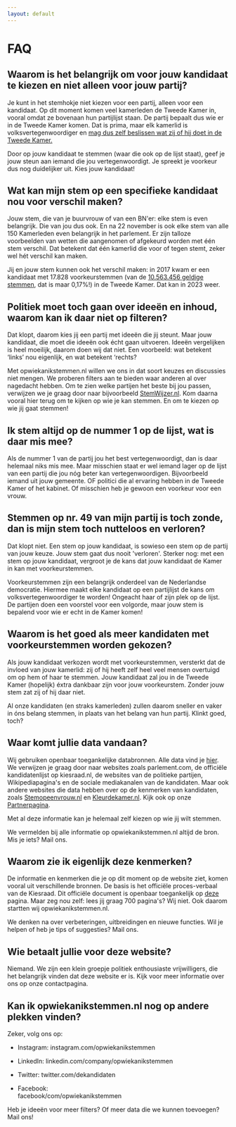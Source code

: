 ```yaml
---
layout: default
---
```


# FAQ

## Waarom is het belangrijk om voor jouw kandidaat te kiezen en niet alleen voor jouw partij?

Je kunt in het stemhokje niet kiezen voor een partij, alleen voor een kandidaat. Op dit moment komen veel kamerleden de Tweede Kamer in, vooral omdat ze bovenaan hun partijlijst staan. De partij bepaalt dus wie er in de Tweede Kamer komen. Dat is prima, maar elk kamerlid is volksvertegenwoordiger en [mag dus zelf beslissen wat zij of hij doet in de Tweede Kamer.](https://www.denederlandsegrondwet.nl/id/vi7ocbik33zl/artikel_96_stemmingen_zonder_last_of)

Door op jouw kandidaat te stemmen (waar die ook op de lijst staat), geef je jouw steun aan iemand die jou vertegenwoordigt. Je spreekt je voorkeur dus nog duidelijker uit. Kies jouw kandidaat!

## Wat kan mijn stem op een specifieke kandidaat nou voor verschil maken?

Jouw stem, die van je buurvrouw of van een BN'er: elke stem is even belangrijk. Die van jou dus ook. En na 22 november is ook elke stem van alle 150 Kamerleden even belangrijk in het parlement. Er zijn talloze voorbeelden van wetten die aangenomen of afgekeurd worden met één stem verschil. Dat betekent dat één kamerlid die voor of tegen stemt, zeker wel hét verschil kan maken.

Jij en jouw stem kunnen ook het verschil maken: in 2017 kwam er een kandidaat met 17.828 voorkeurstemmen (van de [10.563.456 geldige stemmen](https://www.kiesraad.nl/actueel/nieuws/2017/03/20/officiele-uitslag-tweede-kamerverkiezing-15-maart-2017), dat is maar 0,17%!) in de Tweede Kamer. Dat kan in 2023 weer.

## Politiek moet toch gaan over ideeën en inhoud, waarom kan ik daar niet op filteren?

Dat klopt, daarom kies jij een partij met ideeën die jij steunt. Maar jouw kandidaat, die moet die ideeën ook écht gaan uitvoeren. Ideeën vergelijken is heel moeilijk, daarom doen wij dat niet. Een voorbeeld: wat betekent ‘links’ nou eigenlijk, en wat betekent ‘rechts?

Met opwiekanikstemmen.nl willen we ons in dat soort keuzes en discussies niet mengen. We proberen filters aan te bieden waar anderen al over nagedacht hebben. Om te zien welke partijen het beste bij jou passen, verwijzen we je graag door naar bijvoorbeeld [StemWijzer.nl](https://stemwijzer.nl/). Kom daarna vooral hier terug om te kijken op wie je kan stemmen. En om te kiezen op wie jij gaat stemmen!

## Ik stem altijd op de nummer 1 op de lijst, wat is daar mis mee?

Als de nummer 1 van de partij jou het best vertegenwoordigt, dan is daar helemaal niks mis mee. Maar misschien staat er wel iemand lager op de lijst van een partij die jou nóg beter kan vertegenwoordigen. Bijvoorbeeld iemand uit jouw gemeente. OF politici die al ervaring hebben in de Tweede Kamer of het kabinet. Of misschien heb je gewoon een voorkeur voor een vrouw.

## Stemmen op nr. 49 van mijn partij is toch zonde, dan is mijn stem toch nutteloos en verloren?

Dat klopt niet. Een stem op jouw kandidaat, is sowieso een stem op de partij van jouw keuze. Jouw stem gaat dus nooit 'verloren'. Sterker nog: met een stem op jouw kandidaat, vergroot je de kans dat jouw kandidaat de Kamer in kan met voorkeurstemmen.

Voorkeurstemmen zijn een belangrijk onderdeel van de Nederlandse democratie. Hiermee maakt elke kandidaat op een partijlijst de kans om volksvertegenwoordiger te worden! Ongeacht haar of zijn plek op de lijst. De partijen doen een voorstel voor een volgorde, maar jouw stem is bepalend voor wie er echt in de Kamer komen!

## Waarom is het goed als meer kandidaten met voorkeurstemmen worden gekozen?

Als jouw kandidaat verkozen wordt met voorkeurstemmen, versterkt dat de invloed van jouw kamerlid: zij of hij heeft zelf heel veel mensen overtuigd om op hem of haar te stemmen. Jouw kandidaat zal jou in de Tweede Kamer (hopelijk) éxtra dankbaar zijn voor jouw voorkeurstem. Zonder jouw stem zat zij of hij daar niet.

Al onze kandidaten (en straks kamerleden) zullen daarom sneller en vaker in óns belang stemmen, in plaats van het belang van hun partij. Klinkt goed, toch?

## Waar komt jullie data vandaan?

Wij gebruiken openbaar toegankelijke databronnen. Alle data vind je [hier](https://github.com/Opwiekanikstemmen-nl/data). We verwijzen je graag door naar websites zoals parlement.com, de officiële kandidatenlijst op kiesraad.nl, de websites van de politieke partijen, Wikipediapagina's en de sociale mediakanalen van de kandidaten. Maar ook andere websites die data hebben over op de kenmerken van kandidaten, zoals [Stemopeenvrouw.nl](https://stemopeenvrouw.com/) en [Kleurdekamer.nl](https://kleurdekamer.nl/). Kijk ook op onze [Partnerpagina](https://tweedekamer2023.opwiekanikstemmen.nl/partners).

Met al deze informatie kan je helemaal zelf kiezen op wie jij wilt stemmen.

We vermelden bij alle informatie op opwiekanikstemmen.nl altijd de bron. Mis je iets? Mail ons.

## Waarom zie ik eigenlijk deze kenmerken?

De informatie en kenmerken die je op dit moment op de website ziet, komen vooral uit verschillende bronnen. De basis is het officiële proces-verbaal van de Kiesraad. Dit officiële document is openbaar toegankelijk op [deze](https://www.kiesraad.nl/adviezen-en-publicaties/proces-verbalen/2021/02/05/proces-verbaal-over-geldigheid-en-nummering-kandidatenlijsten) pagina. Maar zeg nou zelf: lees jij graag 700 pagina's? Wij niet. Ook daarom startten wij opwiekanikstemmen.nl.

We denken na over verbeteringen, uitbreidingen en nieuwe functies. Wil je helpen of heb je tips of suggesties? Mail ons.

## Wie betaalt jullie voor deze website?

Niemand. We zijn een klein groepje politiek enthousiaste vrijwilligers, die het belangrijk vinden dat deze website er is. Kijk voor meer informatie over ons op onze contactpagina.

## Kan ik opwiekanikstemmen.nl nog op andere plekken vinden?

Zeker, volg ons op:

- Instagram: instagram.com/opwiekanikstemmen
    
- LinkedIn: linkedin.com/company/opwiekanikstemmen
    
- Twitter: twitter.com/dekandidaten
    
- Facebook:  
    facebook/com/opwiekanikstemmen
    

Heb je ideeën voor meer filters? Of meer data die we kunnen toevoegen? Mail ons!